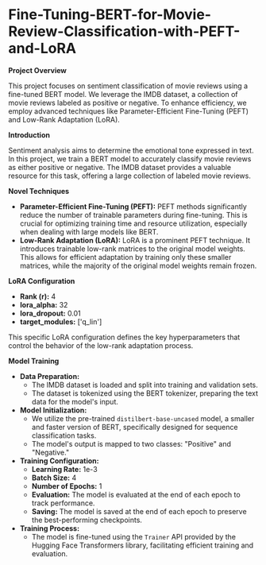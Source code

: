 # Fine-Tuning-BERT-for-Movie-Review-Classification-with-PEFT-and-LoRA

**Project Overview**

This project focuses on sentiment classification of movie reviews using a fine-tuned BERT model. We leverage the IMDB dataset, a collection of movie reviews labeled as positive or negative. To enhance efficiency, we employ advanced techniques like Parameter-Efficient Fine-Tuning (PEFT) and Low-Rank Adaptation (LoRA).

**Introduction**

Sentiment analysis aims to determine the emotional tone expressed in text. In this project, we train a BERT model to accurately classify movie reviews as either positive or negative. The IMDB dataset provides a valuable resource for this task, offering a large collection of labeled movie reviews.

**Novel Techniques**

* **Parameter-Efficient Fine-Tuning (PEFT):** PEFT methods significantly reduce the number of trainable parameters during fine-tuning. This is crucial for optimizing training time and resource utilization, especially when dealing with large models like BERT. 
* **Low-Rank Adaptation (LoRA):** LoRA is a prominent PEFT technique. It introduces trainable low-rank matrices to the original model weights. This allows for efficient adaptation by training only these smaller matrices, while the majority of the original model weights remain frozen.

**LoRA Configuration**

* **Rank (r):** 4 
* **lora_alpha:** 32
* **lora_dropout:** 0.01
* **target_modules:** ['q_lin']

This specific LoRA configuration defines the key hyperparameters that control the behavior of the low-rank adaptation process.

**Model Training**

* **Data Preparation:**
    * The IMDB dataset is loaded and split into training and validation sets.
    * The dataset is tokenized using the BERT tokenizer, preparing the text data for the model's input.
* **Model Initialization:**
    * We utilize the pre-trained `distilbert-base-uncased` model, a smaller and faster version of BERT, specifically designed for sequence classification tasks.
    * The model's output is mapped to two classes: "Positive" and "Negative."
* **Training Configuration:**
    * **Learning Rate:** 1e-3
    * **Batch Size:** 4
    * **Number of Epochs:** 1
    * **Evaluation:** The model is evaluated at the end of each epoch to track performance.
    * **Saving:** The model is saved at the end of each epoch to preserve the best-performing checkpoints.
* **Training Process:**
    * The model is fine-tuned using the `Trainer` API provided by the Hugging Face Transformers library, facilitating efficient training and evaluation.
